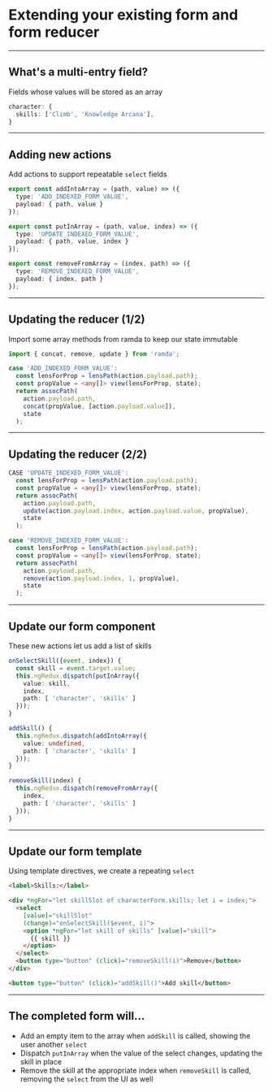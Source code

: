 
# Extending your existing form and form reducer

---

## What's a multi-entry field?
Fields whose values will be stored as an array

```ts
character: {
  skills: ['Climb', 'Knowledge Arcana'],
}
```

---

## Adding new actions
Add actions to support repeatable `select` fields

```ts
export const addIntoArray = (path, value) => ({
  type: 'ADD_INDEXED_FORM_VALUE',
  payload: { path, value }
});

export const putInArray = (path, value, index) => ({
  type: 'UPDATE_INDEXED_FORM_VALUE',
  payload: { path, value, index }
});

export const removeFromArray = (index, path) => ({
  type: 'REMOVE_INDEXED_FORM_VALUE',
  payload: { index, path }
});
```

---

## Updating the reducer (1/2)
Import some array methods from ramda to keep our state immutable

```ts
import { concat, remove, update } from 'ramda';

case 'ADD_INDEXED_FORM_VALUE':
  const lensForProp = lensPath(action.payload.path);
  const propValue = <any[]> view(lensForProp, state);
  return assocPath(
    action.payload.path,
    concat(propValue, [action.payload.value]),
    state
  );
```

---

## Updating the reducer (2/2)

```ts
CASE 'UPDATE_INDEXED_FORM_VALUE':
  const lensForProp = lensPath(action.payload.path);
  const propValue = <any[]> view(lensForProp, state);
  return assocPath(
    action.payload.path,
    update(action.payload.index, action.payload.value, propValue),
    state
  );

case 'REMOVE_INDEXED_FORM_VALUE':
  const lensForProp = lensPath(action.payload.path);
  const propValue = <any[]> view(lensForProp, state);
  return assocPath(
    action.payload.path,
    remove(action.payload.index, 1, propValue),
    state
  );
```

---

## Update our form component
These new actions let us add a list of skills

```ts
onSelectSkill({event, index}) {
  const skill = event.target.value;
  this.ngRedux.dispatch(putInArray({
    value: skill,
    index,
    path: [ 'character', 'skills' ]
  }));
}

addSkill() {
  this.ngRedux.dispatch(addIntoArray({
    value: undefined,
    path: [ 'character', 'skills' ]
  }));
}

removeSkill(index) {
  this.ngRedux.dispatch(removeFromArray({
    index,
    path: [ 'character', 'skills' ]
  }));
}
```

---

## Update our form template
Using template directives, we create a repeating `select`

```html
<label>Skills:</label>

<div *ngFor="let skillSlot of characterForm.skills; let i = index;">
  <select
    [value]="skillSlot"
    (change)="onSelectSkill($event, i)">
    <option *ngFor="let skill of skills" [value]="skill">
      {{ skill }}
    </option>
  </select>
  <button type="button" (click)="removeSkill(i)">Remove</button>
</div>

<button type="button" (click)="addSkill()">Add skill</button>
```

---

## The completed form will...
- Add an empty item to the array when `addSkill` is called, showing the user another `select`
- Dispatch `putInArray` when the value of the select changes, updating the skill in place
- Remove the skill at the appropriate index when `removeSkill` is called, removing the `select` from the UI as well 

